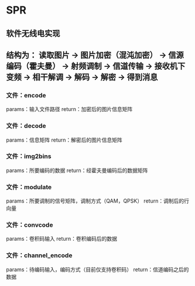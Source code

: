 # SPR

## 软件无线电实现
## 结构为： 读取图片 -> 图片加密（混沌加密） -> 信源编码（霍夫曼） -> 射频调制 -> 信道传输 -> 接收机下变频 -> 相干解调 -> 解码 -> 解密 -> 得到消息

### 文件：encode
params：输入文件路径
return：加密后的图片信息矩阵

### 文件：decode
params：信息矩阵
return：解密后的图片信息矩阵

### 文件：img2bins
params：所要编码的数据
return：经霍夫曼编码后的数据矩阵

### 文件：modulate
params：所要调制的信号矩阵，调制方式（QAM，QPSK）
return：调制后的行向量

### 文件：convcode
params：卷积码输入
return：卷积编码后的数据

### 文件：channel_encode
params：待编码输入，编码方式（目前仅支持卷积码）
return：信道编码之后的数据

